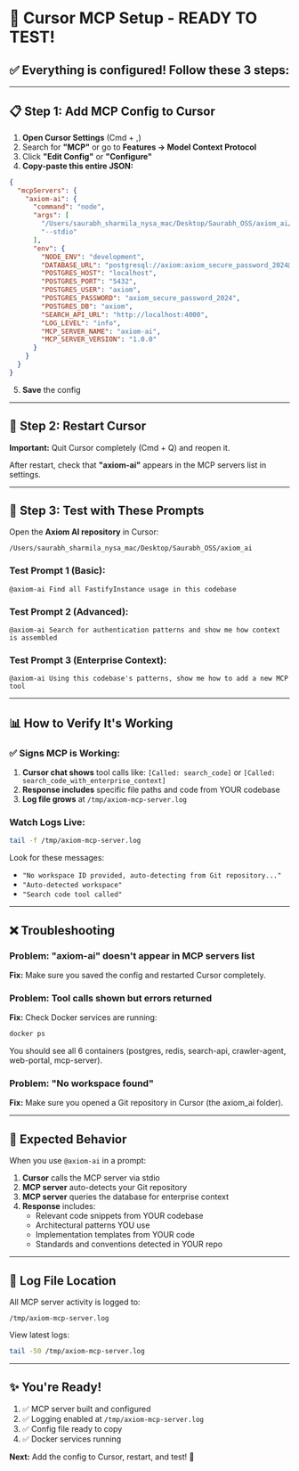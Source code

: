 # 🚀 Cursor MCP Setup - READY TO TEST!

## ✅ Everything is configured! Follow these 3 steps:

---

## 📋 Step 1: Add MCP Config to Cursor

1. **Open Cursor Settings** (Cmd + ,)
2. Search for **"MCP"** or go to **Features → Model Context Protocol**
3. Click **"Edit Config"** or **"Configure"**
4. **Copy-paste this entire JSON:**

```json
{
  "mcpServers": {
    "axiom-ai": {
      "command": "node",
      "args": [
        "/Users/saurabh_sharmila_nysa_mac/Desktop/Saurabh_OSS/axiom_ai/services/mcp-server/dist/index.js",
        "--stdio"
      ],
      "env": {
        "NODE_ENV": "development",
        "DATABASE_URL": "postgresql://axiom:axiom_secure_password_2024@localhost:5432/axiom",
        "POSTGRES_HOST": "localhost",
        "POSTGRES_PORT": "5432",
        "POSTGRES_USER": "axiom",
        "POSTGRES_PASSWORD": "axiom_secure_password_2024",
        "POSTGRES_DB": "axiom",
        "SEARCH_API_URL": "http://localhost:4000",
        "LOG_LEVEL": "info",
        "MCP_SERVER_NAME": "axiom-ai",
        "MCP_SERVER_VERSION": "1.0.0"
      }
    }
  }
}
```

5. **Save** the config

---

## 🔄 Step 2: Restart Cursor

**Important:** Quit Cursor completely (Cmd + Q) and reopen it.

After restart, check that **"axiom-ai"** appears in the MCP servers list in settings.

---

## 🧪 Step 3: Test with These Prompts

Open the **Axiom AI repository** in Cursor:
```
/Users/saurabh_sharmila_nysa_mac/Desktop/Saurabh_OSS/axiom_ai
```

### Test Prompt 1 (Basic):
```
@axiom-ai Find all FastifyInstance usage in this codebase
```

### Test Prompt 2 (Advanced):
```
@axiom-ai Search for authentication patterns and show me how context is assembled
```

### Test Prompt 3 (Enterprise Context):
```
@axiom-ai Using this codebase's patterns, show me how to add a new MCP tool
```

---

## 📊 How to Verify It's Working

### ✅ Signs MCP is Working:
1. **Cursor chat shows** tool calls like: `[Called: search_code]` or `[Called: search_code_with_enterprise_context]`
2. **Response includes** specific file paths and code from YOUR codebase
3. **Log file grows** at `/tmp/axiom-mcp-server.log`

### Watch Logs Live:
```bash
tail -f /tmp/axiom-mcp-server.log
```

Look for these messages:
- `"No workspace ID provided, auto-detecting from Git repository..."`
- `"Auto-detected workspace"`
- `"Search code tool called"`

---

## ❌ Troubleshooting

### Problem: "axiom-ai" doesn't appear in MCP servers list
**Fix:** Make sure you saved the config and restarted Cursor completely.

### Problem: Tool calls shown but errors returned
**Fix:** Check Docker services are running:
```bash
docker ps
```
You should see all 6 containers (postgres, redis, search-api, crawler-agent, web-portal, mcp-server).

### Problem: "No workspace found"
**Fix:** Make sure you opened a Git repository in Cursor (the axiom_ai folder).

---

## 🎯 Expected Behavior

When you use `@axiom-ai` in a prompt:

1. **Cursor** calls the MCP server via stdio
2. **MCP server** auto-detects your Git repository
3. **MCP server** queries the database for enterprise context
4. **Response** includes:
   - Relevant code snippets from YOUR codebase
   - Architectural patterns YOU use
   - Implementation templates from YOUR code
   - Standards and conventions detected in YOUR repo

---

## 📝 Log File Location

All MCP server activity is logged to:
```
/tmp/axiom-mcp-server.log
```

View latest logs:
```bash
tail -50 /tmp/axiom-mcp-server.log
```

---

## ✨ You're Ready!

1. ✅ MCP server built and configured
2. ✅ Logging enabled at `/tmp/axiom-mcp-server.log`
3. ✅ Config file ready to copy
4. ✅ Docker services running

**Next:** Add the config to Cursor, restart, and test! 🚀

